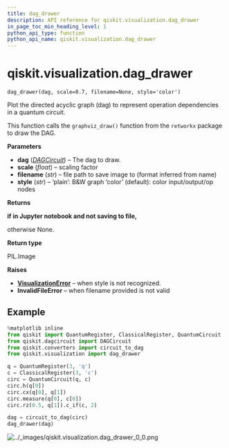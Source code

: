 ```yaml
---
title: dag_drawer
description: API reference for qiskit.visualization.dag_drawer
in_page_toc_min_heading_level: 1
python_api_type: function
python_api_name: qiskit.visualization.dag_drawer
---
```


# qiskit.visualization.dag\_drawer

<span id="qiskit.visualization.dag_drawer" />

`dag_drawer(dag, scale=0.7, filename=None, style='color')`

Plot the directed acyclic graph (dag) to represent operation dependencies in a quantum circuit.

This function calls the `graphviz_draw()` function from the `retworkx` package to draw the DAG.

**Parameters**

*   **dag** ([*DAGCircuit*](qiskit.dagcircuit.DAGCircuit "qiskit.dagcircuit.DAGCircuit")) – The dag to draw.
*   **scale** (*float*) – scaling factor
*   **filename** (*str*) – file path to save image to (format inferred from name)
*   **style** (*str*) – ‘plain’: B\&W graph ‘color’ (default): color input/output/op nodes

**Returns**

**if in Jupyter notebook and not saving to file,**

otherwise None.

**Return type**

PIL.Image

**Raises**

*   [**VisualizationError**](qiskit.visualization.VisualizationError "qiskit.visualization.VisualizationError") – when style is not recognized.
*   **InvalidFileError** – when filename provided is not valid

## Example

```python
%matplotlib inline
from qiskit import QuantumRegister, ClassicalRegister, QuantumCircuit
from qiskit.dagcircuit import DAGCircuit
from qiskit.converters import circuit_to_dag
from qiskit.visualization import dag_drawer

q = QuantumRegister(3, 'q')
c = ClassicalRegister(3, 'c')
circ = QuantumCircuit(q, c)
circ.h(q[0])
circ.cx(q[0], q[1])
circ.measure(q[0], c[0])
circ.rz(0.5, q[1]).c_if(c, 2)

dag = circuit_to_dag(circ)
dag_drawer(dag)
```

![../\_images/qiskit.visualization.dag\_drawer\_0\_0.png](/images/api/qiskit/0.37/qiskit.visualization.dag_drawer_0_0.png)

